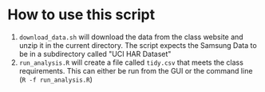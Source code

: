 # How to use this script
1. `download_data.sh` will download the data from the class website and unzip it in the current directory. The script expects the Samsung Data to be in a subdirectory called "UCI HAR Dataset"
2. `run_analysis.R` will create a file called `tidy.csv` that meets the class requirements. This can either be run from the GUI or the command line (`R -f run_analysis.R`)